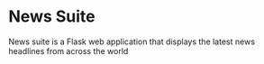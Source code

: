 # News Suite

News suite is a Flask web application that displays the latest news headlines from across the world
